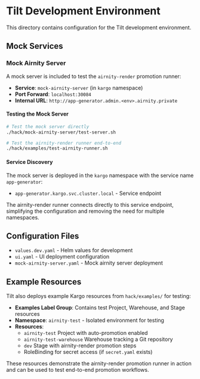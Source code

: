 # Tilt Development Environment

This directory contains configuration for the Tilt development environment.

## Mock Services

### Mock Airnity Server

A mock server is included to test the `airnity-render` promotion runner:

- **Service**: `mock-airnity-server` (in `kargo` namespace)
- **Port Forward**: `localhost:30084`
- **Internal URL**: `http://app-generator.admin.<env>.airnity.private`

#### Testing the Mock Server

```bash
# Test the mock server directly
./hack/mock-airnity-server/test-server.sh

# Test the airnity-render runner end-to-end
./hack/examples/test-airnity-runner.sh
```

#### Service Discovery

The mock server is deployed in the `kargo` namespace with the service name `app-generator`:

- `app-generator.kargo.svc.cluster.local` - Service endpoint

The airnity-render runner connects directly to this service endpoint, simplifying the configuration and removing the need for multiple namespaces.

## Configuration Files

- `values.dev.yaml` - Helm values for development
- `ui.yaml` - UI deployment configuration  
- `mock-airnity-server.yaml` - Mock airnity server deployment

## Example Resources

Tilt also deploys example Kargo resources from `hack/examples/` for testing:

- **Examples Label Group**: Contains test Project, Warehouse, and Stage resources
- **Namespace**: `airnity-test` - Isolated environment for testing
- **Resources**:
  - `airnity-test` Project with auto-promotion enabled
  - `airnity-test-warehouse` Warehouse tracking a Git repository
  - `dev` Stage with airnity-render promotion steps
  - RoleBinding for secret access (if `secret.yaml` exists)

These resources demonstrate the airnity-render promotion runner in action and can be used to test end-to-end promotion workflows.